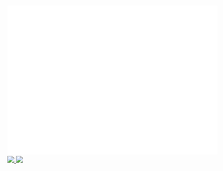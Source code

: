 <span style="float: left; margin-right: 18px">

<a href="https://codeforces.com/profile/jbhus">
  <img src="https://raw.githubusercontent.com/CodeCamper-Sub/cf-stats/main/output/light_card.svg" />
</a>

</span>

<span style="margin-top: 5px;">

<span width="width: 350px;">
<a href="https://atcoder.jp/users/jbhus" style="margin-top: 5px;">
  <img src="https://img.shields.io/endpoint?url=https%3A%2F%2Fatcoder-badges.now.sh%2Fapi%2Fatcoder%2Fjson%2Fjbhus" />
</a>
</span>

<a href="https://solved.ac/gksrudtn99">
  <img src="http://mazassumnida.wtf/api/v2/generate_badge?boj=gksrudtn99" />
</a>

</span>